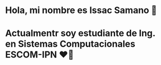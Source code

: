 #  Hola, mi nombre es Issac Samano 🤘 
#  Actualmentr soy estudiante de Ing. en Sistemas Computacionales ESCOM-IPN ❤️💙

<!--
**IssacSR/IssacSR** is a ✨ _special_ ✨ repository because its `README.md` (this file) appears on your GitHub profile.

Here are some ideas to get you started:

- 🔭 I’m currently working on ...
- 🌱 I’m currently learning ...
- 👯 I’m looking to collaborate on ...
- 🤔 I’m looking for help with ...
- 💬 Ask me about ...
- 📫 How to reach me: ...
- 😄 Pronouns: ...
- ⚡ Fun fact: ...
-->
